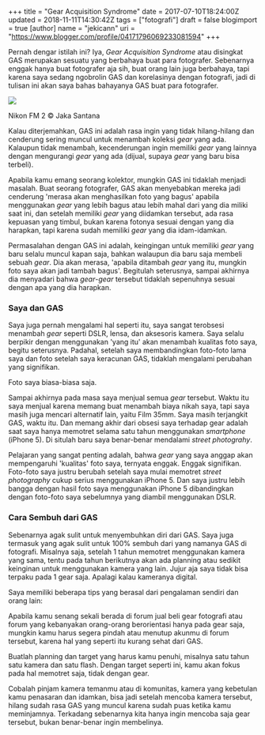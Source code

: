 +++
title = "Gear Acquisition Syndrome"
date = 2017-07-10T18:24:00Z
updated = 2018-11-11T14:30:42Z
tags = ["fotografi"]
draft = false
blogimport = true 
[author]
	name = "jekicann"
	uri = "https://www.blogger.com/profile/04171796069233081594"
+++

Pernah dengar istilah ini? Iya, _Gear Acquisition Syndrome_ atau disingkat GAS merupakan sesuatu yang berbahaya buat para fotografer. Sebenarnya enggak hanya buat fotografer aja sih, buat orang lain juga berbahaya, tapi karena saya sedang ngobrolin GAS dan korelasinya dengan fotografi, jadi di tulisan ini akan saya bahas bahayanya GAS buat para fotografer.  
  

[![](https://4.bp.blogspot.com/-ek4-oqKBj_g/WTa6s7WBC_I/AAAAAAAAZIo/ip-9pDxDZZUwnS4b0TjbpGm_GUwoIN_7ACKgB/s1600/IMG_8362.jpg)](https://4.bp.blogspot.com/-ek4-oqKBj_g/WTa6s7WBC_I/AAAAAAAAZIo/ip-9pDxDZZUwnS4b0TjbpGm_GUwoIN_7ACKgB/s1600/IMG_8362.jpg)

Nikon FM 2 © Jaka Santana 

Kalau diterjemahkan, GAS ini adalah rasa ingin yang tidak hilang-hilang dan cenderung sering muncul untuk menambah koleksi _gear_ yang ada. Kalaupun tidak menambah, kecenderungan ingin memiliki _gear_ yang lainnya dengan mengurangi _gear_ yang ada (dijual, supaya _gear_ yang baru bisa terbeli).  
  
Apabila kamu emang seorang kolektor, mungkin GAS ini tidaklah menjadi masalah. Buat seorang fotografer, GAS akan menyebabkan mereka jadi cenderung 'merasa akan menghasilkan foto yang bagus' apabila menggunakan _gear_ yang lebih bagus atau lebih mahal dari yang dia miliki saat ini, dan setelah memiliki _gear_ yang diidamkan tersebut, ada rasa kepuasan yang timbul, bukan karena fotonya sesuai dengan yang dia harapkan, tapi karena sudah memiliki _gear_ yang dia idam-idamkan.  
  
Permasalahan dengan GAS ini adalah, keingingan untuk memiliki _gear_ yang baru selalu muncul kapan saja, bahkan walaupun dia baru saja membeli sebuah _gear_. Dia akan merasa, 'apabila ditambah _gear_ yang itu, mungkin foto saya akan jadi tambah bagus'. Begitulah seterusnya, sampai akhirnya dia menyadari bahwa _gear_\-_gear_ tersebut tidaklah sepenuhnya sesuai dengan apa yang dia harapkan.  

### Saya dan GAS

Saya juga pernah mengalami hal seperti itu, saya sangat terobsesi menambah _gear_ seperti DSLR, lensa, dan aksesoris kamera. Saya selalu berpikir dengan menggunakan 'yang itu' akan menambah kualitas foto saya, begitu seterusnya. Padahal, setelah saya membandingkan foto-foto lama saya dan foto setelah saya keracunan GAS, tidaklah mengalami perubahan yang signifikan.  
  
Foto saya biasa-biasa saja.  
  
Sampai akhirnya pada masa saya menjual semua _gear_ tersebut. Waktu itu saya menjual karena memang buat menambah biaya nikah saya, tapi saya masih juga mencari alternatif lain, yaitu Film 35mm. Saya masih terjangkit GAS, waktu itu. Dan memang akhir dari obsesi saya terhadap gear adalah saat saya hanya memotret selama satu tahun menggunakan _smartphone_ (iPhone 5). Di situlah baru saya benar-benar mendalami _street photograhy_.  
  
Pelajaran yang sangat penting adalah, bahwa _gear_ yang saya anggap akan mempengaruhi 'kualitas' foto saya, ternyata enggak. Enggak signifikan. Foto-foto saya justru berubah setelah saya mulai memotret _street photography_ cukup serius menggunakan iPhone 5. Dan saya justru lebih bangga dengan hasil foto saya menggunakan iPhone 5 dibandingkan dengan foto-foto saya sebelumnya yang diambil menggunakan DSLR.  

### Cara Sembuh dari GAS

Sebenarnya agak sulit untuk menyembuhkan diri dari GAS. Saya juga termasuk yang agak sulit untuk 100% sembuh dari yang namanya GAS di fotografi. Misalnya saja, setelah 1 tahun memotret menggunakan kamera yang sama, tentu pada tahun berikutnya akan ada planning atau sedikit keinginan untuk menggunakan kamera yang lain. Jujur aja saya tidak bisa terpaku pada 1 gear saja. Apalagi kalau kameranya digital.  
  
Saya memiliki beberapa tips yang berasal dari pengalaman sendiri dan orang lain:  
  
Apabila kamu senang sekali berada di forum jual beli gear fotografi atau forum yang kebanyakan orang-orang berorientasi hanya pada gear saja, mungkin kamu harus segera pindah atau menutup akunmu di forum tersebut, karena hal yang seperti itu kurang sehat dari GAS.  
  
Buatlah planning dan target yang harus kamu penuhi, misalnya satu tahun satu kamera dan satu flash. Dengan target seperti ini, kamu akan fokus pada hal memotret saja, tidak dengan gear.  
  
Cobalah pinjam kamera temanmu atau di komunitas, kamera yang kebetulan kamu penasaran dan idamkan, bisa jadi setelah mencoba kamera tersebut, hilang sudah rasa GAS yang muncul karena sudah puas ketika kamu meminjamnya. Terkadang sebenarnya kita hanya ingin mencoba saja gear tersebut, bukan benar-benar ingin membelinya.
